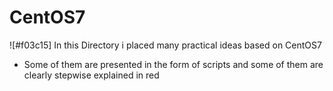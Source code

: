 # CentOS7

![#f03c15]  In this Directory i placed many practical ideas based on CentOS7 
+ Some of them are presented in the form of scripts and some of them are clearly stepwise explained in red
